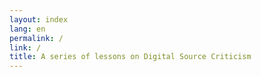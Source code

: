 ```yaml
---
layout: index
lang: en
permalink: /
link: /
title: A series of lessons on Digital Source Criticism
---
```



<!-- more -->


